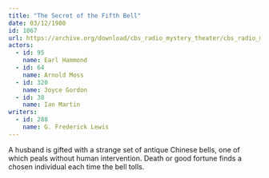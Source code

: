 ```yaml
---
title: "The Secret of the Fifth Bell"
date: 03/12/1980
id: 1067
url: https://archive.org/download/cbs_radio_mystery_theater/cbs_radio_mystery_theater-1051-1100.zip/cbs_radio_mystery_theater-1051-1100%2Fcbsrmt_1067_the_secret_of_the_fifth_bell.mp3
actors:  
  - id: 95
    name: Earl Hammond  
  - id: 64
    name: Arnold Moss  
  - id: 320
    name: Joyce Gordon  
  - id: 38
    name: Ian Martin
writers:  
  - id: 288
    name: G. Frederick Lewis
---
```

A husband is gifted with a strange set of antique Chinese bells, one of which peals without human intervention. Death or good fortune finds a chosen individual each time the bell tolls.
